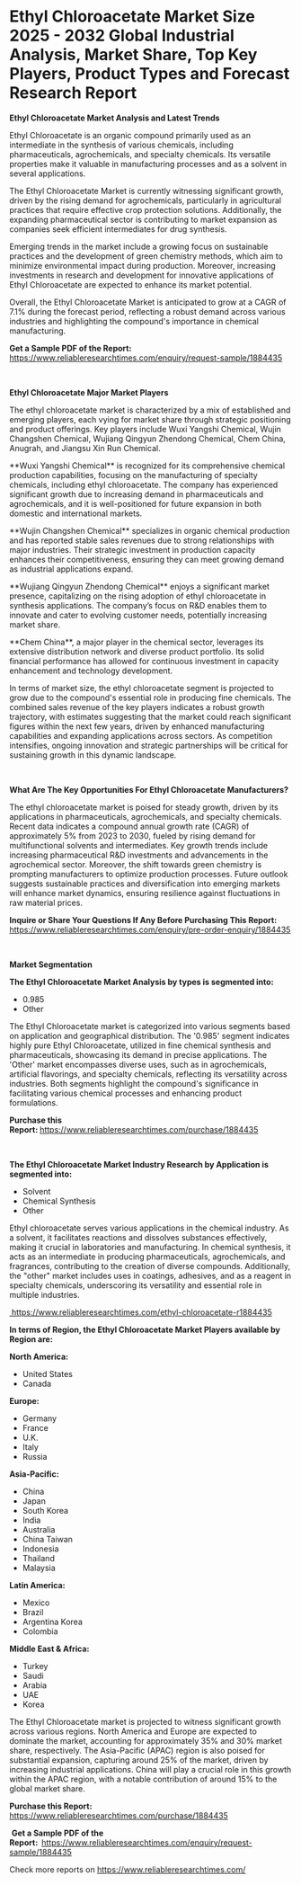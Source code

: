 <p><h1>Ethyl Chloroacetate Market Size 2025 - 2032 Global Industrial Analysis, Market Share, Top Key Players, Product Types and Forecast Research Report</h1></p><p><strong>Ethyl Chloroacetate Market Analysis and Latest Trends</strong></p>
<p><p>Ethyl Chloroacetate is an organic compound primarily used as an intermediate in the synthesis of various chemicals, including pharmaceuticals, agrochemicals, and specialty chemicals. Its versatile properties make it valuable in manufacturing processes and as a solvent in several applications.</p><p>The Ethyl Chloroacetate Market is currently witnessing significant growth, driven by the rising demand for agrochemicals, particularly in agricultural practices that require effective crop protection solutions. Additionally, the expanding pharmaceutical sector is contributing to market expansion as companies seek efficient intermediates for drug synthesis. </p><p>Emerging trends in the market include a growing focus on sustainable practices and the development of green chemistry methods, which aim to minimize environmental impact during production. Moreover, increasing investments in research and development for innovative applications of Ethyl Chloroacetate are expected to enhance its market potential. </p><p>Overall, the Ethyl Chloroacetate Market is anticipated to grow at a CAGR of 7.1% during the forecast period, reflecting a robust demand across various industries and highlighting the compound's importance in chemical manufacturing.</p></p>
<p><strong>Get a Sample PDF of the Report:&nbsp;</strong> <a href="https://www.reliableresearchtimes.com/enquiry/request-sample/1884435?utm_campaign=2269&utm_medium=2&utm_source=Github&utm_content=ia&utm_term=01042025&utm_id=ethyl-chloroacetate">https://www.reliableresearchtimes.com/enquiry/request-sample/1884435</a></p>
<p>&nbsp;</p>
<p><strong>Ethyl Chloroacetate Major Market Players</strong></p>
<p><p>The ethyl chloroacetate market is characterized by a mix of established and emerging players, each vying for market share through strategic positioning and product offerings. Key players include Wuxi Yangshi Chemical, Wujin Changshen Chemical, Wujiang Qingyun Zhendong Chemical, Chem China, Anugrah, and Jiangsu Xin Run Chemical.</p><p>**Wuxi Yangshi Chemical** is recognized for its comprehensive chemical production capabilities, focusing on the manufacturing of specialty chemicals, including ethyl chloroacetate. The company has experienced significant growth due to increasing demand in pharmaceuticals and agrochemicals, and it is well-positioned for future expansion in both domestic and international markets.</p><p>**Wujin Changshen Chemical** specializes in organic chemical production and has reported stable sales revenues due to strong relationships with major industries. Their strategic investment in production capacity enhances their competitiveness, ensuring they can meet growing demand as industrial applications expand.</p><p>**Wujiang Qingyun Zhendong Chemical** enjoys a significant market presence, capitalizing on the rising adoption of ethyl chloroacetate in synthesis applications. The company’s focus on R&D enables them to innovate and cater to evolving customer needs, potentially increasing market share.</p><p>**Chem China**, a major player in the chemical sector, leverages its extensive distribution network and diverse product portfolio. Its solid financial performance has allowed for continuous investment in capacity enhancement and technology development.</p><p>In terms of market size, the ethyl chloroacetate segment is projected to grow due to the compound's essential role in producing fine chemicals. The combined sales revenue of the key players indicates a robust growth trajectory, with estimates suggesting that the market could reach significant figures within the next few years, driven by enhanced manufacturing capabilities and expanding applications across sectors. As competition intensifies, ongoing innovation and strategic partnerships will be critical for sustaining growth in this dynamic landscape.</p></p>
<p>&nbsp;</p>
<p><strong>What Are The Key Opportunities For Ethyl Chloroacetate Manufacturers?</strong></p>
<p><p>The ethyl chloroacetate market is poised for steady growth, driven by its applications in pharmaceuticals, agrochemicals, and specialty chemicals. Recent data indicates a compound annual growth rate (CAGR) of approximately 5% from 2023 to 2030, fueled by rising demand for multifunctional solvents and intermediates. Key growth trends include increasing pharmaceutical R&D investments and advancements in the agrochemical sector. Moreover, the shift towards green chemistry is prompting manufacturers to optimize production processes. Future outlook suggests sustainable practices and diversification into emerging markets will enhance market dynamics, ensuring resilience against fluctuations in raw material prices.</p></p>
<p><strong>Inquire or Share Your Questions If Any Before Purchasing This Report:</strong> <a href="https://www.reliableresearchtimes.com/enquiry/pre-order-enquiry/1884435?utm_campaign=2269&utm_medium=2&utm_source=Github&utm_content=ia&utm_term=01042025&utm_id=ethyl-chloroacetate">https://www.reliableresearchtimes.com/enquiry/pre-order-enquiry/1884435</a></p>
<p>&nbsp;</p>
<p><strong>Market Segmentation</strong></p>
<p><strong>The Ethyl Chloroacetate Market Analysis by types is segmented into:</strong></p>
<p><ul><li>0.985</li><li>Other</li></ul></p>
<p><p>The Ethyl Chloroacetate market is categorized into various segments based on application and geographical distribution. The '0.985' segment indicates highly pure Ethyl Chloroacetate, utilized in fine chemical synthesis and pharmaceuticals, showcasing its demand in precise applications. The 'Other' market encompasses diverse uses, such as in agrochemicals, artificial flavorings, and specialty chemicals, reflecting its versatility across industries. Both segments highlight the compound's significance in facilitating various chemical processes and enhancing product formulations.</p></p>
<p><strong>Purchase this Report:&nbsp;</strong><a href="https://www.reliableresearchtimes.com/purchase/1884435?utm_campaign=2269&utm_medium=2&utm_source=Github&utm_content=ia&utm_term=01042025&utm_id=ethyl-chloroacetate">https://www.reliableresearchtimes.com/purchase/1884435</a></p>
<p>&nbsp;</p>
<p><strong>The Ethyl Chloroacetate Market Industry Research by Application is segmented into:</strong></p>
<p><ul><li>Solvent</li><li>Chemical Synthesis</li><li>Other</li></ul></p>
<p><p>Ethyl chloroacetate serves various applications in the chemical industry. As a solvent, it facilitates reactions and dissolves substances effectively, making it crucial in laboratories and manufacturing. In chemical synthesis, it acts as an intermediate in producing pharmaceuticals, agrochemicals, and fragrances, contributing to the creation of diverse compounds. Additionally, the "other" market includes uses in coatings, adhesives, and as a reagent in specialty chemicals, underscoring its versatility and essential role in multiple industries.</p></p>
<p><a href="https://www.reliableresearchtimes.com/ethyl-chloroacetate-r1884435?utm_campaign=2269&utm_medium=2&utm_source=Github&utm_content=ia&utm_term=01042025&utm_id=ethyl-chloroacetate">&nbsp;https://www.reliableresearchtimes.com/ethyl-chloroacetate-r1884435</a></p>
<p><strong>In terms of Region, the Ethyl Chloroacetate Market Players available by Region are:</strong></p>
<p>
    <p> <strong> North America: </strong>
        <ul>
            <li>United States</li>
            <li>Canada</li>
        </ul>
        </p> 
    <p> <strong> Europe: </strong>
        <ul>
            <li>Germany</li>
            <li>France</li>
            <li>U.K.</li>
            <li>Italy</li>
            <li>Russia</li>
        </ul>
        </p> 
    <p> <strong> Asia-Pacific: </strong>
        <ul>
            <li>China</li>
            <li>Japan</li>
            <li>South Korea</li>
            <li>India</li>
            <li>Australia</li>
            <li>China Taiwan</li>
            <li>Indonesia</li>
            <li>Thailand</li>
            <li>Malaysia</li>
        </ul>
        </p> 
    <p> <strong> Latin America: </strong>
        <ul>
            <li>Mexico</li>
            <li>Brazil</li>
            <li>Argentina Korea</li>
            <li>Colombia</li>
        </ul>
        </p> 
    <p> <strong> Middle East & Africa: </strong>
        <ul>
            <li>Turkey</li>
            <li>Saudi</li>
            <li>Arabia</li>
            <li>UAE</li>
            <li>Korea</li>
        </ul>
    </p>
    </p>
<p><p>The Ethyl Chloroacetate market is projected to witness significant growth across various regions. North America and Europe are expected to dominate the market, accounting for approximately 35% and 30% market share, respectively. The Asia-Pacific (APAC) region is also poised for substantial expansion, capturing around 25% of the market, driven by increasing industrial applications. China will play a crucial role in this growth within the APAC region, with a notable contribution of around 15% to the global market share.</p></p>
<p><strong>Purchase this Report: </strong><a href="https://www.reliableresearchtimes.com/purchase/1884435?utm_campaign=2269&utm_medium=2&utm_source=Github&utm_content=ia&utm_term=01042025&utm_id=ethyl-chloroacetate">https://www.reliableresearchtimes.com/purchase/1884435</a></p>
<p>&nbsp;<strong>Get a Sample PDF of the Report:&nbsp;&nbsp;</strong><a href="https://www.reliableresearchtimes.com/enquiry/request-sample/1884435?utm_campaign=2269&utm_medium=2&utm_source=Github&utm_content=ia&utm_term=01042025&utm_id=ethyl-chloroacetate">https://www.reliableresearchtimes.com/enquiry/request-sample/1884435</a></p>
<p><strong></strong></p>
<p>Check more reports on <a href="https://www.reliableresearchtimes.com/?utm_campaign=2269&utm_medium=2&utm_source=Github&utm_content=ia&utm_term=01042025&utm_id=ethyl-chloroacetate">https://www.reliableresearchtimes.com/</a></p>